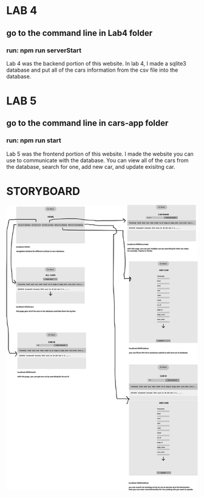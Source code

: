 # LAB 4
## go to the command line in Lab4 folder
### run: npm run serverStart 
Lab 4 was the backend portion of this website. In lab 4, I made a sqlite3 database and put all of the cars information from the csv file into the database.


# LAB 5
##  go to the command line in cars-app folder
### run: npm run start 
Lab 5 was the frontend portion of this website. I made the website you can use to communicate with the database. You can view all of the cars from the database, search for one, add new car, and update exisitng car.

# STORYBOARD
![](./storyboard.png)